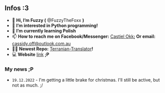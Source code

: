 ## Infos :3
- 👋 **Hi, I’m Fuzzy (** @FuzzyTheFoxx **)**
- 👀 **I’m interested in Python programming!**
- 🌱 **I’m currently learning Polish**
- 📫 **How to reach me on Facebook/Messenger:** [Castiel Okk](https://m.facebook.com/unipire)**; Or email:** [cassidy.off@outlook.com.au](mailto:cassidy.off@outlook.com.au)
- 👨‍💻 **Newest Repo:** [Terranian-Translator](https://github.com/FuzzyTheFoxx/Terranian-Translator)**!**
- 💻 **Website** [link](https://fuzzythefoxx.github.io/) **;P**
### My news ;P
* `19.12.2022` - I'm getting a little brake for christmas. I'll still be active, but not as much. ;/
<!---
This is a ✨ special ✨ repository because its `README.md` (this file) appears on your GitHub profile.
You can click the Preview link to take a look at your changes.
 -aww thanks <3
--->
